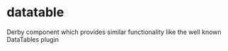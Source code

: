 datatable
=========

Derby component which provides similar functionality like the well known DataTables plugin